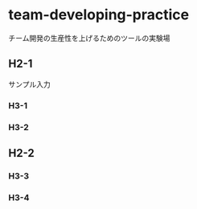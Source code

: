 # team-developing-practice
チーム開発の生産性を上げるためのツールの実験場

<!-- START doctoc -->
<!-- END doctoc -->

## H2-1

サンプル入力

### H3-1

### H3-2

## H2-2

### H3-3

### H3-4
